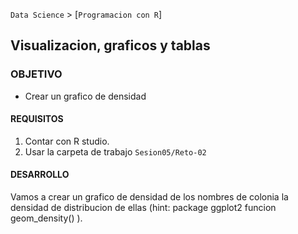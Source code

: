 `Data Science` > [`Programacion con R`]
## Visualizacion, graficos y tablas

### OBJETIVO
- Crear un grafico de densidad

#### REQUISITOS
1. Contar con R studio.
1. Usar la carpeta de trabajo `Sesion05/Reto-02`

#### DESARROLLO
Vamos a crear un grafico de densidad de los nombres de colonia la densidad de distribucion de ellas (hint: package ggplot2 funcion geom_density() ). 